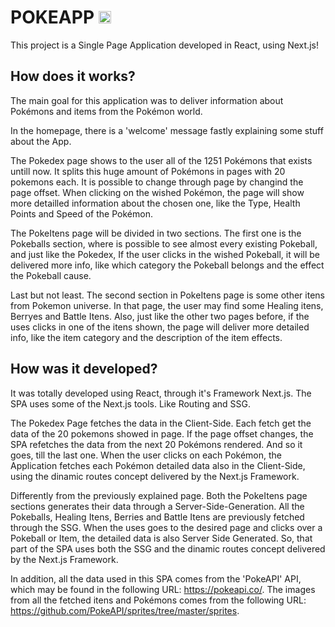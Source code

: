 # **POKEAPP** <img src='https://user-images.githubusercontent.com/104596352/232617932-e529531b-1e7e-4706-84fe-2d8e1c7b5f36.png' width=20px>

This project is a Single Page Application developed in React, using Next.js!

## How does it works?

The main goal for this application was to deliver information about Pokémons and items from the Pokémon world.

In the homepage, there is a 'welcome' message fastly explaining some stuff about the App. 

The Pokedex page shows to the user all of the 1251 Pokémons that exists untill now. It splits this huge amount of Pokémons in pages with 20 pokemons each. It is possible to change through page by changind the page offset. When clicking on the wished Pokémon, the page will show more detailled information about the chosen one, like the Type, Health Points and Speed of the Pokémon.

The PokeItens page will be divided in two sections. The first one is the Pokeballs section, where is possible to see almost every existing Pokeball, and just like the Pokedex, If the user clicks in the wished Pokeball, it will be delivered more info, like which category the Pokeball belongs and the effect the Pokeball cause.

Last but not least. The second section in PokeItens page is some other itens from Pokemon universe. In that page, the user may find some Healing itens, Berryes and Battle Itens. Also, just like the other two pages before, if the uses clicks in one of the itens shown, the page will deliver more detailed info, like the item category and the description of the item effects.

## How was it developed? 

It was totally developed using React, through it's Framework Next.js. The SPA uses some of the Next.js tools. Like Routing and SSG.

The Pokedex Page fetches the data in the Client-Side. Each fetch get the data of the 20 pokemons showed in page. If the page offset changes, the SPA refetches the data from the next 20 Pokémons rendered. And so it goes, till the last one. When the user clicks on each Pokémon, the Application fetches each Pokémon detailed data also in the Client-Side, using the dinamic routes concept delivered by the Next.js Framework.

Differently from the previously explained page. Both the PokeItens page sections generates their data through a Server-Side-Generation. All the Pokeballs, Healing Itens, Berries and Battle Itens are previously fetched through the SSG. When the uses goes to the desired page and clicks over a Pokeball or Item, the detailed data is also Server Side Generated. So, that part of the SPA uses both the SSG and the dinamic routes concept delivered by the Next.js Framework.

In addition, all the data used in this SPA comes from the 'PokeAPI' API, which may be found in the following URL: https://pokeapi.co/. The images from all the fetched itens and Pokémons comes from the following URL: https://github.com/PokeAPI/sprites/tree/master/sprites. 
